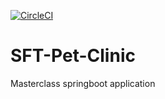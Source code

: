 [![CircleCI](https://circleci.com/gh/mpholo/SFT-Pet-Clinic.svg?style=svg)](https://circleci.com/gh/mpholo/SFT-Pet-Clinic)

# SFT-Pet-Clinic

Masterclass springboot application
